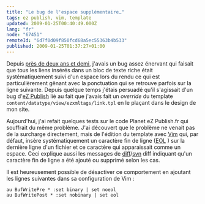 ```yaml
---
title: "Le bug de l'espace supplémentaire…"
tags: ez publish, vim, template
updated: 2009-01-25T00:40:49.000Z
lang: "fr"
node: "67451"
remoteId: "6d7f0d09f850fcd68a5ec55363b4b533"
published: 2009-01-25T01:37:27+01:00
---
```


Depuis [près de deux ans et demi](/post/ouverture), j'avais un bug assez énervant qui faisait que tous les liens insérés dans un bloc de texte riche était systématiquement suivi d'un espace lors du rendu ce qui est particulièrement gênant avec la ponctuation qui se retrouve parfois sur la ligne suivante. Depuis quelque temps j'étais persuadé qu'il s'agissait d'un bug d'[eZ Publish](/tag/ez-publish) lié au fait que j'avais fait un *override* du template <code>content/datatype/view/ezxmltags/link.tpl</code>
 en le plaçant dans le design de mon site.


Aujourd'hui, j'ai refait quelques tests sur le code Planet eZ Publish.fr qui souffrait du même problème. J'ai découvert que le problème ne venait pas de la surcharge directement, mais de l'édition du template avec [Vim](/tag/vim/) qui, par défaut, insère systématiquement un caractère fin de ligne (<abbr title="End Of Line">EOL</abbr> ) sur la dernière ligne d'un fichier et ce caractère qui apparaissait comme un espace. Ceci explique aussi les messages de [diff](http://pwet.fr/man/linux/commandes/posix/diff)/[svn](http://pwet.fr/man/linux/commandes/svn) diff indiquant qu'un caractère fin de ligne a été ajouté ou supprimé selon les cas.


Il est heureusement possible de désactiver ce comportement en ajoutant les lignes suivantes dans sa configuration de Vim :

```vim
au BufWritePre * :set binary | set noeol
au BufWritePost * :set nobinary | set eol
```

